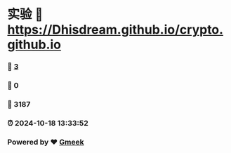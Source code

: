 # 实验 :link: https://Dhisdream.github.io/crypto.github.io 
### :page_facing_up: [3](https://Dhisdream.github.io/crypto.github.io/tag.html) 
### :speech_balloon: 0 
### :hibiscus: 3187 
### :alarm_clock: 2024-10-18 13:33:52 
### Powered by :heart: [Gmeek](https://github.com/Meekdai/Gmeek)
